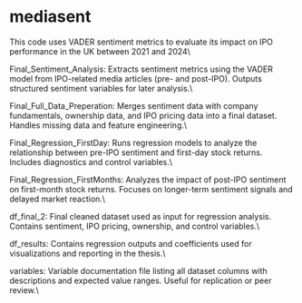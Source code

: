 # mediasent
This code uses VADER sentiment metrics to evaluate its impact on IPO performance in the UK between 2021 and 2024\\

Final_Sentiment_Analysis: Extracts sentiment metrics using the VADER model from IPO-related media articles (pre- and post-IPO). Outputs structured sentiment variables for later analysis.\\

Final_Full_Data_Preperation: Merges sentiment data with company fundamentals, ownership data, and IPO pricing data into a final dataset. Handles missing data and feature engineering.\\

Final_Regression_FirstDay: Runs regression models to analyze the relationship between pre-IPO sentiment and first-day stock returns. Includes diagnostics and control variables.\\

Final_Regression_FirstMonths: Analyzes the impact of post-IPO sentiment on first-month stock returns. Focuses on longer-term sentiment signals and delayed market reaction.\\

df_final_2: Final cleaned dataset used as input for regression analysis. Contains sentiment, IPO pricing, ownership, and control variables.\\

df_results: Contains regression outputs and coefficients used for visualizations and reporting in the thesis.\\

variables: Variable documentation file listing all dataset columns with descriptions and expected value ranges. Useful for replication or peer review.\\
